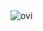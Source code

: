 <img src="https://github-readme-stats.vercel.app/api/top-langs?username=Dogel-ai&show_icons=true&locale=en&layout=compact&theme=chartreuse-dark" alt="ovi" />
